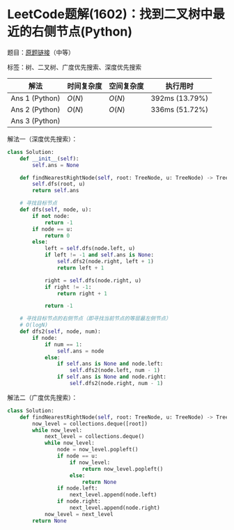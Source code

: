 # LeetCode题解(1602)：找到二叉树中最近的右侧节点(Python)

题目：[原题链接](https://leetcode-cn.com/problems/find-nearest-right-node-in-binary-tree/)（中等）

标签：树、二叉树、广度优先搜索、深度优先搜索

| 解法           | 时间复杂度 | 空间复杂度 | 执行用时       |
| -------------- | ---------- | ---------- | -------------- |
| Ans 1 (Python) | $O(N)$     | $O(N)$     | 392ms (13.79%) |
| Ans 2 (Python) | $O(N)$     | $O(N)$     | 336ms (51.72%) |
| Ans 3 (Python) |            |            |                |

解法一（深度优先搜索）：

```python
class Solution:
    def __init__(self):
        self.ans = None

    def findNearestRightNode(self, root: TreeNode, u: TreeNode) -> TreeNode:
        self.dfs(root, u)
        return self.ans

    # 寻找目标节点
    def dfs(self, node, u):
        if not node:
            return -1
        if node == u:
            return 0
        else:
            left = self.dfs(node.left, u)
            if left != -1 and self.ans is None:
                self.dfs2(node.right, left + 1)
                return left + 1

            right = self.dfs(node.right, u)
            if right != -1:
                return right + 1

            return -1

    # 寻找目标节点的右侧节点（即寻找当前节点的等层最左侧节点）
    # O(logN)
    def dfs2(self, node, num):
        if node:
            if num == 1:
                self.ans = node
            else:
                if self.ans is None and node.left:
                    self.dfs2(node.left, num - 1)
                if self.ans is None and node.right:
                    self.dfs2(node.right, num - 1)
```

解法二（广度优先搜索）：

```python
class Solution:
    def findNearestRightNode(self, root: TreeNode, u: TreeNode) -> TreeNode:
        now_level = collections.deque([root])
        while now_level:
            next_level = collections.deque()
            while now_level:
                node = now_level.popleft()
                if node == u:
                    if now_level:
                        return now_level.popleft()
                    else:
                        return None
                if node.left:
                    next_level.append(node.left)
                if node.right:
                    next_level.append(node.right)
            now_level = next_level
        return None
```
